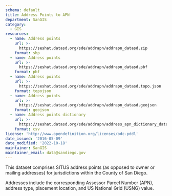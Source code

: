 ```yaml
---
schema: default
title: Address Points to APN
department: SanGIS
category:
  - GIS
resources:
  - name: Address points
    url: >-
      https://seshat.datasd.org/sde/addrapn/addrapn_datasd.zip
    format: shp
  - name: Address points
    url: >-
      https://seshat.datasd.org/sde/addrapn/addrapn_datasd.pbf
    format: pbf
  - name: Address points
    url: >-
      https://seshat.datasd.org/sde/addrapn/addrapn_datasd.topo.json
    format: topojson
  - name: Address points
    url: >-
      https://seshat.datasd.org/sde/addrapn/addrapn_datasd.geojson
    format: geojson
  - name: Address points dictionary
    url: >-
      https://seshat.datasd.org/sde/addrapn/address_apn_dictionary_datasd.csv
    format: csv
license: 'http://www.opendefinition.org/licenses/odc-pddl'
date_issued: '2016-05-09'
date_modified: '2022-10-18'
maintainer: SanGIS
maintainer_email: data@sandiego.gov
---
```

This dataset comprises SITUS address points (as opposed to owner or mailing addresses) for jurisdictions within the County of San Diego.
<!--more-->
Addresses include the corresponding Assessor Parcel Number (APN), address type, placement location, and US National Grid (USNG) value.
